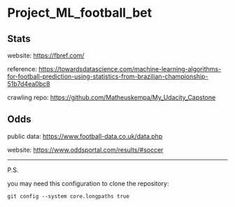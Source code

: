 # Project_ML_football_bet

## Stats

website: https://fbref.com/

reference: https://towardsdatascience.com/machine-learning-algorithms-for-football-prediction-using-statistics-from-brazilian-championship-51b7d4ea0bc8

crawling repo: https://github.com/Matheuskempa/My_Udacity_Capstone


## Odds

public data: https://www.football-data.co.uk/data.php

website: https://www.oddsportal.com/results/#soccer

------------
P.S.

you may need this configuration to clone the repository:
```
git config --system core.longpaths true
```
